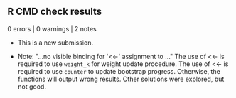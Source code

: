 ## R CMD check results

0 errors | 0 warnings | 2 notes

* This is a new submission.

* Note:
"...no visible binding for '<<-' assignment to ..."
The use of <<- is required to use `weight_k` for weight update procedure.
The use of <<- is required to use `counter` to update bootstrap progress.
Otherwise, the functions will output wrong results. Other solutions were explored, but not good.
